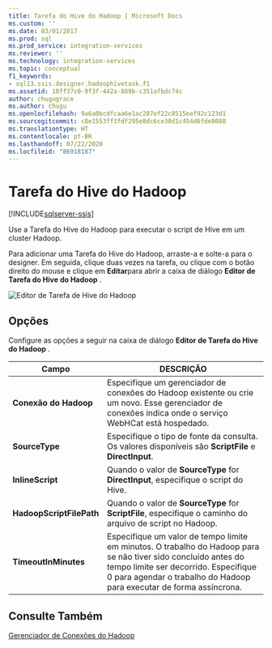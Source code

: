 ```yaml
---
title: Tarefa do Hive do Hadoop | Microsoft Docs
ms.custom: ''
ms.date: 03/01/2017
ms.prod: sql
ms.prod_service: integration-services
ms.reviewer: ''
ms.technology: integration-services
ms.topic: conceptual
f1_keywords:
- sql13.ssis.designer.hadoophivetask.f1
ms.assetid: 10ff37c0-9f3f-442a-889b-c351afbdc74c
author: chugugrace
ms.author: chugu
ms.openlocfilehash: 9a6a0bcdfcaa6e1ac287ef22c8515eef92c123d1
ms.sourcegitcommit: c8e1553ff3fdf295e8dc6ce30d1c454d6fde8088
ms.translationtype: HT
ms.contentlocale: pt-BR
ms.lasthandoff: 07/22/2020
ms.locfileid: "86918187"
---
```

# <a name="hadoop-hive-task"></a>Tarefa do Hive do Hadoop

[!INCLUDE[sqlserver-ssis](../../includes/applies-to-version/sqlserver-ssis.md)]


  Use a Tarefa do Hive do Hadoop para executar o script de Hive em um cluster Hadoop.  
  
 Para adicionar uma Tarefa do Hive do Hadoop, arraste-a e solte-a para o designer. Em seguida, clique duas vezes na tarefa, ou clique com o botão direito do mouse e clique em **Editar**para abrir a caixa de diálogo **Editor de Tarefa do Hive do Hadoop** .  
  
 ![Editor de Tarefa de Hive do Hadoop](../../integration-services/control-flow/media/hadoop-hive-task.png "Editor de Tarefa de Hive do Hadoop")  
  
## <a name="options"></a>Opções  
 Configure as opções a seguir na caixa de diálogo **Editor de Tarefa do Hive do Hadoop** .  
  
|Campo|DESCRIÇÃO|  
|-----------|-----------------|  
|**Conexão do Hadoop**|Especifique um gerenciador de conexões do Hadoop existente ou crie um novo. Esse gerenciador de conexões indica onde o serviço WebHCat está hospedado.|  
|**SourceType**|Especifique o tipo de fonte da consulta. Os valores disponíveis são **ScriptFile** e **DirectInput**.|  
|**InlineScript**|Quando o valor de **SourceType** for **DirectInput**, especifique o script do Hive.|  
|**HadoopScriptFilePath**|Quando o valor de **SourceType** for **ScriptFile**, especifique o caminho do arquivo de script no Hadoop.|  
|**TimeoutInMinutes**|Especifique um valor de tempo limite em minutos. O trabalho do Hadoop para se não tiver sido concluído antes do tempo limite ser decorrido. Especifique 0 para agendar o trabalho do Hadoop para executar de forma assíncrona.|  
  
## <a name="see-also"></a>Consulte Também  
 [Gerenciador de Conexões do Hadoop](../../integration-services/connection-manager/hadoop-connection-manager.md)  
  
  
